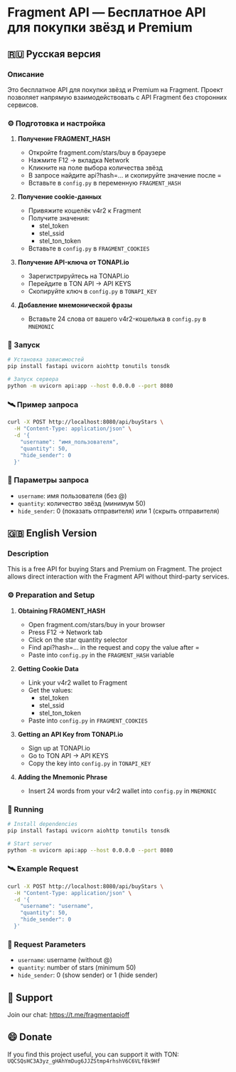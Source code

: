 # Fragment API — Бесплатное API для покупки звёзд и Premium

## 🇷🇺 Русская версия

### Описание
Это бесплатное API для покупки звёзд и Premium на Fragment. Проект позволяет напрямую взаимодействовать с API Fragment без сторонних сервисов.

### ⚙️ Подготовка и настройка

1. **Получение FRAGMENT_HASH**
   - Откройте fragment.com/stars/buy в браузере
   - Нажмите F12 → вкладка Network
   - Кликните на поле выбора количества звёзд
   - В запросе найдите api?hash=... и скопируйте значение после =
   - Вставьте в `config.py` в переменную `FRAGMENT_HASH`

2. **Получение cookie-данных**
   - Привяжите кошелёк v4r2 к Fragment
   - Получите значения:
     - stel_token
     - stel_ssid
     - stel_ton_token
   - Вставьте в `config.py` в `FRAGMENT_COOKIES`

3. **Получение API-ключа от TONAPI.io**
   - Зарегистрируйтесь на TONAPI.io
   - Перейдите в TON API → API KEYS
   - Скопируйте ключ в `config.py` в `TONAPI_KEY`

4. **Добавление мнемонической фразы**
   - Вставьте 24 слова от вашего v4r2-кошелька в `config.py` в `MNEMONIC`

### 🚀 Запуск

```bash
# Установка зависимостей
pip install fastapi uvicorn aiohttp tonutils tonsdk

# Запуск сервера
python -m uvicorn api:app --host 0.0.0.0 --port 8080
```

### 🛰️ Пример запроса

```bash
curl -X POST http://localhost:8080/api/buyStars \
  -H "Content-Type: application/json" \
  -d '{
    "username": "имя_пользователя",
    "quantity": 50,
    "hide_sender": 0
  }'
```

### 📝 Параметры запроса

- `username`: имя пользователя (без @)
- `quantity`: количество звёзд (минимум 50)
- `hide_sender`: 0 (показать отправителя) или 1 (скрыть отправителя)

## 🇬🇧 English Version

### Description
This is a free API for buying Stars and Premium on Fragment. The project allows direct interaction with the Fragment API without third-party services.

### ⚙️ Preparation and Setup

1. **Obtaining FRAGMENT_HASH**
   - Open fragment.com/stars/buy in your browser
   - Press F12 → Network tab
   - Click on the star quantity selector
   - Find api?hash=... in the request and copy the value after =
   - Paste into `config.py` in the `FRAGMENT_HASH` variable

2. **Getting Cookie Data**
   - Link your v4r2 wallet to Fragment
   - Get the values:
     - stel_token
     - stel_ssid
     - stel_ton_token
   - Paste into `config.py` in `FRAGMENT_COOKIES`

3. **Getting an API Key from TONAPI.io**
   - Sign up at TONAPI.io
   - Go to TON API → API KEYS
   - Copy the key into `config.py` in `TONAPI_KEY`

4. **Adding the Mnemonic Phrase**
   - Insert 24 words from your v4r2 wallet into `config.py` in `MNEMONIC`

### 🚀 Running

```bash
# Install dependencies
pip install fastapi uvicorn aiohttp tonutils tonsdk

# Start server
python -m uvicorn api:app --host 0.0.0.0 --port 8080
```

### 🛰️ Example Request

```bash
curl -X POST http://localhost:8080/api/buyStars \
  -H "Content-Type: application/json" \
  -d '{
    "username": "username",
    "quantity": 50,
    "hide_sender": 0
  }'
```

### 📝 Request Parameters

- `username`: username (without @)
- `quantity`: number of stars (minimum 50)
- `hide_sender`: 0 (show sender) or 1 (hide sender)

## 💎 Support
Join our chat: https://t.me/fragmentapioff

## 😄 Donate
If you find this project useful, you can support it with TON:
`UQCSQsHC3A3yz_gHAhYmDug6JJZStmp4rhshV6C6VLf8k9Hf` 